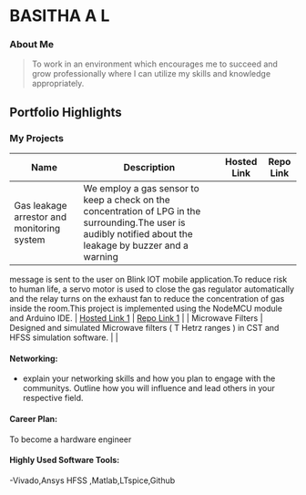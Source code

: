 # BASITHA A L

### About Me

>To work in an environment which encourages me to succeed and grow
professionally where I can utilize my skills and knowledge appropriately.


## Portfolio Highlights

### My Projects

| Name                | Description                                                               | Hosted Link                              | Repo Link                                                      |
|---------------------|---------------------------------------------------------------------------|------------------------------------------|----------------------------------------------------------------|
| Gas leakage arrestor and monitoring system  | We employ a gas sensor to keep a check on the concentration of LPG in the surrounding.The user is audibly notified about the leakage by buzzer and a warning
message is sent to the user on Blink IOT mobile application.To reduce risk to human life, a servo motor is used to close the gas regulator
automatically and the relay turns on the exhaust fan to reduce the concentration of gas inside the room.This project is implemented using the NodeMCU module and Arduino IDE.                                           | [Hosted Link 1](https://example.com)    | [Repo Link 1](https://github.com/username/project1)             |
| Microwave Filters | Designed and simulated Microwave filters ( T Hetrz ranges ) in CST and HFSS simulation software.                                           |            |



#### Networking:

- explain your networking skills and how you plan to engage with the communitys. Outline how you will influence and lead others in your respective field.

#### Career Plan:

To become a hardware engineer 



#### Highly Used Software Tools:

-Vivado,Ansys HFSS ,Matlab,LTspice,Github






